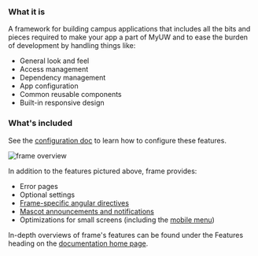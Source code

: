 ### What it is
A framework for building campus applications that includes all the bits and pieces required to make your app a part of MyUW and to ease the burden of
development by handling things like:
+ General look and feel
+ Access management
+ Dependency management
+ App configuration
+ Common reusable components
+ Built-in responsive design

### What's included
See the [configuration doc](configuration.md) to learn how to configure these features.

<img src="img/frame-overview.png" alt="frame overview">


In addition to the features pictured above, frame provides:
+ Error pages
+ Optional settings
+ [Frame-specific angular directives](directives.md)
+ [Mascot announcements and notifications](announcements.md)
+ Optimizations for small screens (including the [mobile menu](img/mobile-menu.png))

In-depth overviews of frame's features can be found under the Features heading on the [documentation home page](#/home).
